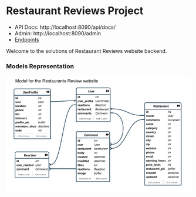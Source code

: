 # Restaurant Reviews Project

- API Docs: http://localhost:8090/api/docs/
- Admin: http://localhost:8090/admin
- [Endpoints](./Endpoints.md)

Welcome to the solutions of Restaurant Reviews website backend.

### Models Representation

![models][models]

[models]: ./Model_Diagram.png
